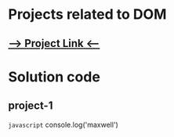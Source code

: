 # Projects related to DOM

## [--> Project Link <--](https://stackblitz.com/edit/dom-project-chaiaurcode?file=index.html)

# Solution code

## project-1

```javascript```
console.log('maxwell')